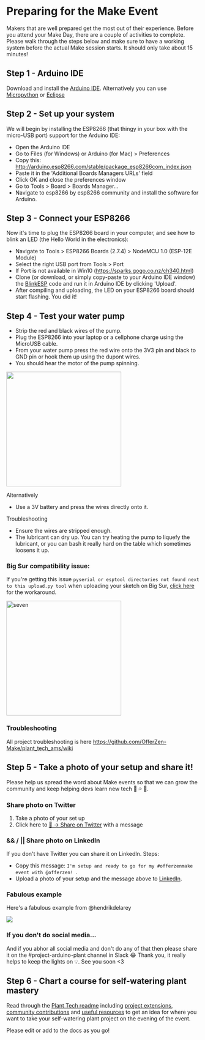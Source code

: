 # Preparing for the Make Event

Makers that are well prepared get the most out of their experience. Before you attend your Make Day, there are a couple of activities to complete. Please walk through the steps below and make sure to have a working system before the actual Make session starts. It should only take about 15 minutes!

## Step 1 - Arduino IDE

Download and install the [Arduino IDE](https://www.arduino.cc/en/main/software). Alternatively you can use [Micropython](https://github.com/OfferZen-Make/plant_tech_ams#micropython-submitted-by-michiel-erasmus) or [Eclipse](https://github.com/OfferZen-Make/plant_tech_ams/blob/master/README.md#sloeber-a-free-open-source-eclipse-ide-submitted-by-robin-gilham)

## Step 2 - Set up your system

We will begin by installing the ESP8266 (that thingy in your box with the micro-USB port) support for the Arduino IDE:

- Open the Arduino IDE
- Go to Files (for Windows) or Arduino (for Mac) > Preferences
- Copy this: http://arduino.esp8266.com/stable/package_esp8266com_index.json
- Paste it in the 'Additional Boards Managers URLs' field
- Click OK and close the preferences window
- Go to Tools > Board > Boards Manager...
- Navigate to esp8266 by esp8266 community and install the software for Arduino.

## Step 3 - Connect your ESP8266

Now it's time to plug the ESP8266 board in your computer, and see how to blink an LED (the Hello World in the electronics):

- Navigate to Tools > ESP8266 Boards (2.7.4) > NodeMCU 1.0 (ESP-12E Module)
- Select the right USB port from Tools > Port
- If Port is not available in Win10 (https://sparks.gogo.co.nz/ch340.html)
- Clone (or download, or simply copy-paste to your Arduino IDE window) the [BlinkESP](https://github.com/OfferZen-Make/plant_tech_ams/blob/master/BlinkESP.ino) code and run it in Arduino IDE by clicking 'Upload'.
- After compiling and uploading, the LED on your ESP8266 board should start flashing. You did it!

## Step 4 - Test your water pump

- Strip the red and black wires of the pump.
- Plug the ESP8266 into your laptop or a cellphone charge using the MicroUSB cable.
- From your water pump press the red wire onto the 3V3 pin and black to GND pin or hook them up using the dupont wires.
- You should hear the motor of the pump spinning.

<a href="https://www.youtube.com/watch?v=0SQNkLzuTr8"> <img src="https://raw.githubusercontent.com/OfferZen-Make/plant_tech_ams/master/course_media/test_pump.png" width="300"/></a>

Alternatively
- Use a 3V battery and press the wires directly onto it.

Troubleshooting
- Ensure the wires are stripped enough.
- The lubricant can dry up. You can try heating the pump to liquefy the lubricant, or you can bash it really hard on the table which sometimes loosens it up.

### Big Sur compatibility issue:

If you're getting this issue `pyserial or esptool directories not found next to this upload.py tool` when uploading your sketch on Big Sur, [click here](https://forum.arduino.cc/index.php?topic=702144.0#msg4793318) for the workaround.

<img src="https://media.giphy.com/media/3ohryhNgUwwZyxgktq/giphy.gif" alt="seven" width="300"/>

### Troubleshooting

All project troubleshooting is here https://github.com/OfferZen-Make/plant_tech_ams/wiki

## Step 5 - Take a photo of your setup and share it!

Please help us spread the word about Make events so that we can grow the community and keep helping devs learn new tech 🚀 💦 🌱.

### Share photo on Twitter

1. Take a photo of your set up
2. Click here to [📸  -> Share on Twitter](https://twitter.com/intent/tweet?url=&text=I'm%20setup%20and%20ready%20to%20go%20for%20my%20%23offerzenmake%20event%20with%20%40offerzen!) with a message

### && / || Share photo on LinkedIn

If you don't have Twitter you can share it on LinkedIn. Steps:
* Copy this message: `I'm setup and ready to go for my #offerzenmake event with @offerzen! `.
* Upload a photo of your setup and the message above to [LinkedIn](https://www.linkedin.com/).

### Fabulous example

Here's a fabulous example from @hendrikdelarey

[<img src="https://i.imgur.com/seoUZT8.png"/>](https://twitter.com/hendrikdelarey/status/1336696671556825091?s=20)

### If you don't do social media...

And if you abhor all social media and don't do any of that then please share it on the #project-arduino-plant channel in Slack 😂 Thank you, it really helps to keep the lights on 💡. See you soon <3

## Step 6 - Chart a course for self-watering plant mastery

Read through the [Plant Tech readme](https://github.com/OfferZen-Make/plant_tech_ams/blob/master/README.md) including [project extensions](https://github.com/OfferZen-Make/plant_tech_ams/blob/master/README.md#project-extensions), [community contributions](https://github.com/OfferZen-Make/plant_tech_ams/blob/master/README.md#community-contributions) and [useful resources](https://github.com/OfferZen-Make/plant_tech_ams/blob/master/README.md#useful-resources) to get an idea for where you want to take your self-watering plant project on the evening of the event.

Please edit or add to the docs as you go!
